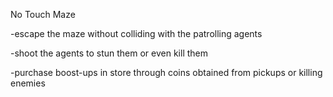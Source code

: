 No Touch Maze

-escape the maze without colliding with the patrolling agents

-shoot the agents to stun them or even kill them

-purchase boost-ups in store through coins obtained 
from pickups or killing enemies

